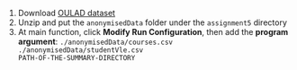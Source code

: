1. Download [OULAD dataset](https://analyse.kmi.open.ac.uk/open_dataset)
2. Unzip and put the <code>anonymisedData</code> folder under the <code>assignment5</code> directory
3. At main function, click **Modify Run Configuration**, then add the **program argument**: <code>./anonymisedData/courses.csv ./anonymisedData/studentVle.csv PATH-OF-THE-SUMMARY-DIRECTORY</code>
